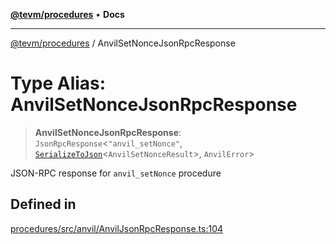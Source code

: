 [**@tevm/procedures**](../README.md) • **Docs**

***

[@tevm/procedures](../globals.md) / AnvilSetNonceJsonRpcResponse

# Type Alias: AnvilSetNonceJsonRpcResponse

> **AnvilSetNonceJsonRpcResponse**: `JsonRpcResponse`\<`"anvil_setNonce"`, [`SerializeToJson`](SerializeToJson.md)\<`AnvilSetNonceResult`\>, `AnvilError`\>

JSON-RPC response for `anvil_setNonce` procedure

## Defined in

[procedures/src/anvil/AnvilJsonRpcResponse.ts:104](https://github.com/evmts/tevm-monorepo/blob/main/packages/procedures/src/anvil/AnvilJsonRpcResponse.ts#L104)
